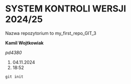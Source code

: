 # SYSTEM KONTROLI WERSJI 2024/25

Nazwa repozytorium to my_first_repo_GIT_3

**Kamil Wojtkowiak**

*pd4380*

1. 04.11.2024
2. 18:52

`git init`
